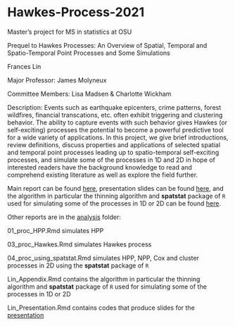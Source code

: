 # Hawkes-Process-2021

Master’s project for MS in statistics at OSU

Prequel to Hawkes Processes: An Overview of Spatial, Temporal and Spatio-Temporal Point Processes and Some Simulations

Frances Lin

Major Professor: James Molyneux

Committee Members: Lisa Madsen & Charlotte Wickham

Description: Events such as earthquake epicenters, crime patterns, forest wildfires, financial transcations, etc. often exhibit triggering and clustering behavior. The ability to capture events with such behavior gives Hawkes (or self-exciting) processes the potential to become a powerful predictive tool for a wide variety of applications. In this project, we give brief introductions, review definitions, discuss properties and applications of selected spatial and temporal point processes leading up to spatio-temporal self-exciting processes, and simulate some of the processes in 1D and 2D in hope of interested readers have the background knowledge to read and comprehend existing literature as well as explore the field further.

Main report can be found [here](https://github.com/franceslinyc/Hawkes-Process-2021/blob/main/analysis/Lin_Masters_Project.pdf), presentation slides can be found [here](https://github.com/franceslinyc/Hawkes-Process-2021/blob/main/analysis/Lin_Presentation.pdf), and the algorithm  in particular the thinning algorithm and **spatstat** package of `R` used for simulating some of the processes in 1D or 2D can be found [here](https://github.com/franceslinyc/Hawkes-Process-2021/blob/main/analysis/Lin_Appendix.pdf).

Other reports are in the [analysis](https://github.com/franceslinyc/Hawkes-Process-2021/tree/main/analysis) folder:  

01_proc_HPP.Rmd simulates HPP

03_proc_Hawkes.Rmd simulates Hawkes process

04_proc_using_spatstat.Rmd simulates HPP, NPP, Cox and cluster processes in 2D using the **spatstat** package of `R`

Lin_Appendix.Rmd contains the algorithm in particular the thinning algorithm and **spatstat** package of `R` used for simulating some of the processes in 1D or 2D

Lin_Presentation.Rmd contains codes that produce slides for the [presentation](https://github.com/franceslinyc/Hawkes-Process-2021/blob/main/analysis/Lin_Presentation.pdf)

